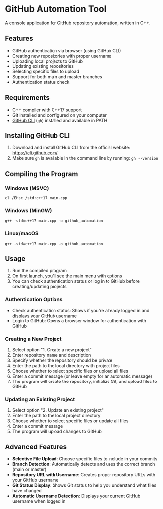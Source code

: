 # GitHub Automation Tool

A console application for GitHub repository automation, written in C++.

## Features

- GitHub authentication via browser (using GitHub CLI)
- Creating new repositories with proper username
- Uploading local projects to GitHub
- Updating existing repositories
- Selecting specific files to upload
- Support for both main and master branches
- Authentication status check

## Requirements

- C++ compiler with C++17 support
- Git installed and configured on your computer
- [GitHub CLI](https://cli.github.com/) (`gh`) installed and available in PATH

## Installing GitHub CLI

1. Download and install GitHub CLI from the official website: https://cli.github.com/
2. Make sure `gh` is available in the command line by running: `gh --version`

## Compiling the Program

### Windows (MSVC)

```
cl /EHsc /std:c++17 main.cpp
```

### Windows (MinGW)

```
g++ -std=c++17 main.cpp -o github_automation
```

### Linux/macOS

```
g++ -std=c++17 main.cpp -o github_automation
```

## Usage

1. Run the compiled program
2. On first launch, you'll see the main menu with options
3. You can check authentication status or log in to GitHub before creating/updating projects

### Authentication Options

- Check authentication status: Shows if you're already logged in and displays your GitHub username
- Login to GitHub: Opens a browser window for authentication with GitHub

### Creating a New Project

1. Select option "1. Create a new project"
2. Enter repository name and description
3. Specify whether the repository should be private
4. Enter the path to the local directory with project files
5. Choose whether to select specific files or upload all files
6. Enter a commit message (or leave empty for an automatic message)
7. The program will create the repository, initialize Git, and upload files to GitHub

### Updating an Existing Project

1. Select option "2. Update an existing project"
2. Enter the path to the local project directory
3. Choose whether to select specific files or update all files
4. Enter a commit message
5. The program will upload changes to GitHub

## Advanced Features

- **Selective File Upload**: Choose specific files to include in your commits
- **Branch Detection**: Automatically detects and uses the correct branch (main or master)
- **Repository URL with Username**: Creates proper repository URLs with your GitHub username
- **Git Status Display**: Shows Git status to help you understand what files have changed
- **Automatic Username Detection**: Displays your current GitHub username when logged in 
